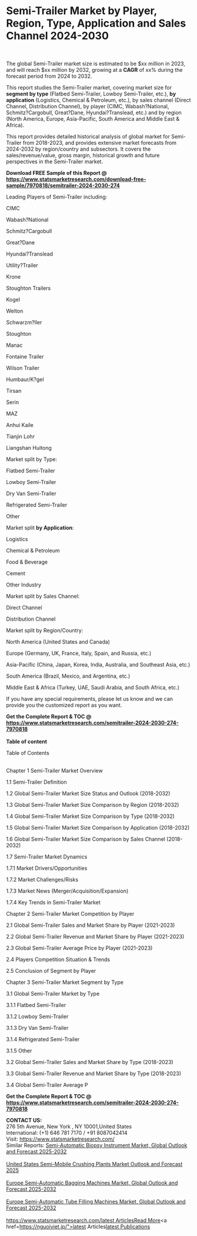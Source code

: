 <h1>Semi-Trailer Market by Player, Region, Type, Application and Sales Channel 2024-2030</h1><br/><p>The global Semi-Trailer market size is estimated to be $xx million in 2023, and will reach $xx million by 2032, growing at a <strong>CAGR</strong> of xx% during the forecast period from 2024 to 2032.</p><p>This report studies the Semi-Trailer market, covering market size for <strong>segment by type</strong> (Flatbed Semi-Trailer, Lowboy Semi-Trailer, etc.), <strong>by application</strong> (Logistics, Chemical & Petroleum, etc.), by sales channel (Direct Channel, Distribution Channel), by player (CIMC, Wabash?National, Schmitz?Cargobull, Great?Dane, Hyundai?Translead, etc.) and by region (North America, Europe, Asia-Pacific, South America and Middle East & Africa).</p><p>This report provides detailed historical analysis of global market for Semi-Trailer from 2018-2023, and provides extensive market forecasts from 2024-2032 by region/country and subsectors. It covers the sales/revenue/value, gross margin, historical growth and future perspectives in the Semi-Trailer market.</p><p><strong>Download FREE Sample of this Report @ <a href="https://www.statsmarketresearch.com/download-free-sample/7970818/semitrailer-2024-2030-274">https://www.statsmarketresearch.com/download-free-sample/7970818/semitrailer-2024-2030-274</a></strong></p><p>Leading Players of Semi-Trailer including:</p><p>CIMC</p><p>Wabash?National</p><p>Schmitz?Cargobull</p><p>Great?Dane</p><p>Hyundai?Translead</p><p>Utility?Trailer</p><p>Krone</p><p>Stoughton Trailers</p><p>Kogel</p><p>Welton</p><p>Schwarzm?ller</p><p>Stoughton</p><p>Manac</p><p>Fontaine Trailer</p><p>Wilson Trailer</p><p>Humbaur/K?gel</p><p>Tirsan</p><p>Serin</p><p>MAZ</p><p>Anhui Kaile</p><p>Tianjin Lohr</p><p>Liangshan Huitong</p><p>Market split by Type:</p><p>Flatbed Semi-Trailer</p><p>Lowboy Semi-Trailer</p><p>Dry Van Semi-Trailer</p><p>Refrigerated Semi-Trailer</p><p>Other</p><p>Market split <strong>by Application</strong>:</p><p>Logistics</p><p>Chemical & Petroleum</p><p>Food & Beverage</p><p>Cement</p><p>Other Industry</p><p>Market split by Sales Channel:</p><p>Direct Channel</p><p>Distribution Channel</p><p>Market split by Region/Country:</p><p>North America (United States and Canada)</p><p>Europe (Germany, UK, France, Italy, Spain, and Russia, etc.)</p><p>Asia-Pacific (China, Japan, Korea, India, Australia, and Southeast Asia, etc.)</p><p>South America (Brazil, Mexico, and Argentina, etc.)</p><p>Middle East & Africa (Turkey, UAE, Saudi Arabia, and South Africa, etc.)</p><p>If you have any special requirements, please let us know and we can provide you the customized report as you want.</p><div><b>Get the Complete Report & TOC @ <a href="https://www.statsmarketresearch.com/semitrailer-2024-2030-274-7970818">https://www.statsmarketresearch.com/semitrailer-2024-2030-274-7970818</a></b></div><br><b>Table of content</b><p>Table of Contents<br />
 
 <br />
 
 Chapter 1 Semi-Trailer Market Overview<br />
 
  1.1 Semi-Trailer Definition<br />
 
  1.2 Global Semi-Trailer Market Size Status and Outlook (2018-2032)<br />
 
  1.3 Global Semi-Trailer Market Size Comparison by Region (2018-2032)<br />
 
  1.4 Global Semi-Trailer Market Size Comparison by Type (2018-2032)<br />
 
  1.5 Global Semi-Trailer Market Size Comparison by Application (2018-2032)<br />
 
  1.6 Global Semi-Trailer Market Size Comparison by Sales Channel (2018-2032)<br />
 
  1.7 Semi-Trailer Market Dynamics<br />
 
  1.7.1 Market Drivers/Opportunities<br />
 
  1.7.2 Market Challenges/Risks<br />
 
  1.7.3 Market News (Merger/Acquisition/Expansion)<br />
 
  1.7.4 Key Trends in Semi-Trailer Market<br />
 
 Chapter 2 Semi-Trailer Market Competition by Player<br />
 
  2.1 Global Semi-Trailer Sales and Market Share by Player (2021-2023)<br />
 
  2.2 Global Semi-Trailer Revenue and Market Share by Player (2021-2023)<br />
 
  2.3 Global Semi-Trailer Average Price by Player (2021-2023)<br />
 
  2.4 Players Competition Situation & Trends<br />
 
  2.5 Conclusion of Segment by Player<br />
 
 Chapter 3 Semi-Trailer Market Segment by Type<br />
 
  3.1 Global Semi-Trailer Market by Type<br />
 
  3.1.1 Flatbed Semi-Trailer<br />
 
  3.1.2 Lowboy Semi-Trailer<br />
 
  3.1.3 Dry Van Semi-Trailer<br />
 
  3.1.4 Refrigerated Semi-Trailer<br />
 
  3.1.5 Other<br />
 
  3.2 Global Semi-Trailer Sales and Market Share by Type (2018-2023)<br />
 
  3.3 Global Semi-Trailer Revenue and Market Share by Type (2018-2023)<br />
 
  3.4 Global Semi-Trailer Average P<br><div><b>Get the Complete Report & TOC @ <a href="https://www.statsmarketresearch.com/semitrailer-2024-2030-274-7970818">https://www.statsmarketresearch.com/semitrailer-2024-2030-274-7970818</a></b></div></p> <b>CONTACT US:</b><br>276 5th Avenue, New York , NY 10001,United States<br>International: (+1) 646 781 7170 / +91 8087042414<br>Visit: <a href="https://www.statsmarketresearch.com/">https://www.statsmarketresearch.com/</a><br>Similar Reports: <a href="https://www.statsmarketresearch.com/semitrailer-2024-2030-274-7970818">Semi-Automatic Biopsy Instrument Market, Global Outlook and Forecast 2025-2032</a><br/><br/><a href="https://www.statsmarketresearch.com/semitrailer-2024-2030-274-7970818">United States Semi-Mobile Crushing Plants Market Outlook and Forecast 2025</a><br/><br/><a href="https://www.statsmarketresearch.com/semitrailer-2024-2030-274-7970818">Europe Semi-Automatic Bagging Machines Market, Global Outlook and Forecast 2025-2032</a><br/><br/><a href="https://www.statsmarketresearch.com/semitrailer-2024-2030-274-7970818">Europe Semi-Automatic Tube Filling Machines Market, Global Outlook and Forecast 2025-2032</a><br/><br/><a href="https://gyeongbokgung.com">https://www.statsmarketresearch.com/</a><a href="https://hallyeomaritime.com">latest Articles</a><a href="https://jingwansa.com">Read More</a><a href=https://nguoiviet.jp/">latest Articles</a><a href="https://www.intelmarketresearch.com/">latest Publications</a>